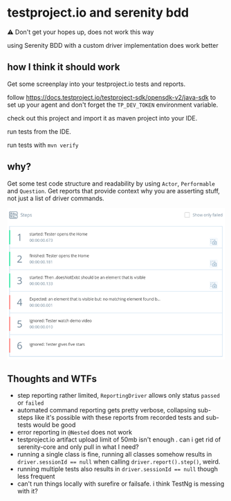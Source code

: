 
# testproject.io and serenity bdd

⚠️ Don't get your hopes up, does not work this way

using Serenity BDD with a custom driver implementation does work better

## how I think it should work

Get some screenplay into your testproject.io tests and reports.

follow https://docs.testproject.io/testproject-sdk/opensdk-v2/java-sdk to set up your agent and don't forget the `TP_DEV_TOKEN` environment variable.

check out this project and import it as maven project into your IDE.

run tests from the IDE.

run tests with `mvn verify`

## why?

Get some test code structure and readability by using `Actor`, `Performable` and `Question`. Get reports that provide context why you are asserting stuff, not just a list of driver commands.

![Steps](steps.png)

## Thoughts and WTFs

* step reporting rather limited, `ReportingDriver` allows only status `passed` or `failed`
* automated command reporting gets pretty verbose, collapsing sub-steps like it's possible with these reports from recorded tests and sub-tests would be good
* error reporting in `@Nested` does not work
* testproject.io artifact upload limit of 50mb isn't enough . can i get rid of serenity-core and only pull in what I need?
* running a single class is fine, running all classes somehow results in `driver.sessionId == null` when calling `driver.report().step()`, weird.
* running multiple tests also results in `driver.sessionId == null` though less frequent 
* can't run things locally with surefire or failsafe. i think TestNg is messing with it?
